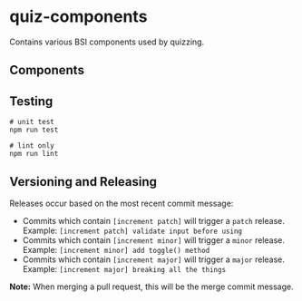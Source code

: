 # quiz-components

Contains various BSI components used by quizzing.

## Components

## Testing

```shell
# unit test
npm run test

# lint only
npm run lint
```

## Versioning and Releasing

Releases occur based on the most recent commit message:
* Commits which contain `[increment patch]` will trigger a `patch` release. Example: `[increment patch] validate input before using`
* Commits which contain `[increment minor]` will trigger a `minor` release. Example: `[increment minor] add toggle() method`
* Commits which contain `[increment major]` will trigger a `major` release. Example: `[increment major] breaking all the things`

**Note:** When merging a pull request, this will be the merge commit message.